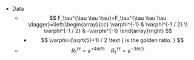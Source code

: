 - Data
	- $$
	  F_\tau^{\tau \tau \tau}=F_\tau^{\tau \tau \tau \dagger}=\left(\begin{array}{cc}
	  \varphi^{-1} & \varphi^{-1 / 2} \\
	  \varphi^{-1 / 2} & -\varphi^{-1}
	  \end{array}\right)
	  $$
		- $$
		  \varphi=(\sqrt{5}+1) / 2 \text { is the golden ratio. }
		  $$
	- $$
	  R_1^{\tau \tau}=e^{+4 \pi i / 5} \quad R_\tau^{\tau \tau}=e^{-3 \pi i / 5}
	  $$